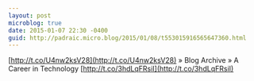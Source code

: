 ```yaml
---
layout: post
microblog: true
date: 2015-01-07 22:30 -0400
guid: http://padraic.micro.blog/2015/01/08/t553015916565647360.html
---
```

[http://t.co/U4nw2ksV28](http://t.co/U4nw2ksV28) » Blog Archive » A Career in Technology [http://t.co/3hdLqFRsiI](http://t.co/3hdLqFRsiI)
